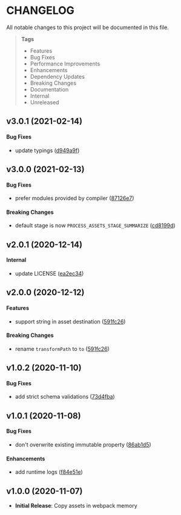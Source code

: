 # CHANGELOG

All notable changes to this project will be documented in this file.

> **Tags**
>
> - Features
> - Bug Fixes
> - Performance Improvements
> - Enhancements
> - Dependency Updates
> - Breaking Changes
> - Documentation
> - Internal
> - Unreleased

## v3.0.1 (2021-02-14)

#### Bug Fixes

- update typings ([d949a9f](https://github.com/sibiraj-s/copy-asset-in-memory-webpack-plugin/commit/d949a9f))

## v3.0.0 (2021-02-13)

#### Bug Fixes

- prefer modules provided by compiler ([87126e7](https://github.com/sibiraj-s/copy-asset-in-memory-webpack-plugin/commit/87126e7))

#### Breaking Changes

- default stage is now `PROCESS_ASSETS_STAGE_SUMMARIZE` ([cd8199d](https://github.com/sibiraj-s/copy-asset-in-memory-webpack-plugin/commit/cd8199d))

## v2.0.1 (2020-12-14)

#### Internal

- update LICENSE ([ea2ec34](https://github.com/sibiraj-s/copy-asset-in-memory-webpack-plugin/commit/ea2ec34))

## v2.0.0 (2020-12-12)

#### Features

- support string in asset destination ([591fc26](https://github.com/sibiraj-s/copy-asset-in-memory-webpack-plugin/commit/591fc26))

#### Breaking Changes

- rename `transformPath` to `to` ([591fc26](https://github.com/sibiraj-s/copy-asset-in-memory-webpack-plugin/commit/591fc26))

## v1.0.2 (2020-11-10)

#### Bug Fixes

- add strict schema validations ([73d4fba](https://github.com/sibiraj-s/copy-asset-in-memory-webpack-plugin/commit/73d4fba))

## v1.0.1 (2020-11-08)

#### Bug Fixes

- don't overwrite existing immutable property ([86ab1d5](https://github.com/sibiraj-s/copy-asset-in-memory-webpack-plugin/commit/86ab1d5))

#### Enhancements

- add runtime logs ([f84e51e](https://github.com/sibiraj-s/copy-asset-in-memory-webpack-plugin/commit/f84e51e))

## v1.0.0 (2020-11-07)

- **Initial Release**: Copy assets in webpack memory
